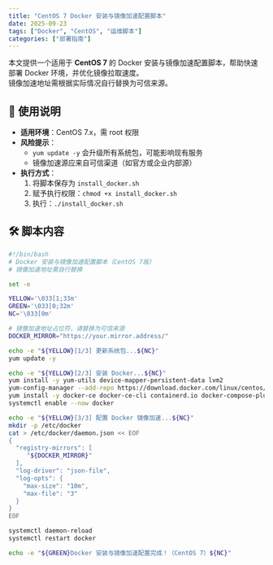 ```yaml
---
title: "CentOS 7 Docker 安装与镜像加速配置脚本"
date: 2025-09-23
tags: ["Docker", "CentOS", "运维脚本"]
categories: ["部署指南"]
---
```


本文提供一个适用于 **CentOS 7** 的 Docker 安装与镜像加速配置脚本，帮助快速部署 Docker 环境，并优化镜像拉取速度。  
镜像加速地址需根据实际情况自行替换为可信来源。

## 📌 使用说明

- **适用环境**：CentOS 7.x，需 root 权限
- **风险提示**：
  - `yum update -y` 会升级所有系统包，可能影响现有服务
  - 镜像加速源应来自可信渠道（如官方或企业内部源）
- **执行方式**：
  1. 将脚本保存为 `install_docker.sh`
  2. 赋予执行权限：`chmod +x install_docker.sh`
  3. 执行：`./install_docker.sh`

## 🛠 脚本内容

```bash
#!/bin/bash
# Docker 安装与镜像加速配置脚本（CentOS 7版）
# 镜像加速地址需自行替换

set -e

YELLOW='\033[1;33m'
GREEN='\033[0;32m'
NC='\033[0m'

# 镜像加速地址占位符，请替换为可信来源
DOCKER_MIRROR="https://your.mirror.address/"

echo -e "${YELLOW}[1/3] 更新系统包...${NC}"
yum update -y

echo -e "${YELLOW}[2/3] 安装 Docker...${NC}"
yum install -y yum-utils device-mapper-persistent-data lvm2
yum-config-manager --add-repo https://download.docker.com/linux/centos/docker-ce.repo
yum install -y docker-ce docker-ce-cli containerd.io docker-compose-plugin
systemctl enable --now docker

echo -e "${YELLOW}[3/3] 配置 Docker 镜像加速...${NC}"
mkdir -p /etc/docker
cat > /etc/docker/daemon.json << EOF
{
  "registry-mirrors": [
     "${DOCKER_MIRROR}"
  ],
  "log-driver": "json-file",
  "log-opts": {
    "max-size": "10m",
    "max-file": "3"
  }
}
EOF

systemctl daemon-reload
systemctl restart docker

echo -e "${GREEN}Docker 安装与镜像加速配置完成！（CentOS 7）${NC}"
